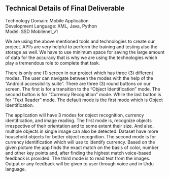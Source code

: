 ## Technical Details of Final Deliverable

Technology Domain: Mobile Application    
Development Language: XML, Java, Python                                                                                                                                             
Model: SSD Mobilenet_v1

We are using the above mentioned tools and technologies to create our project. API’s are very helpful to perform the training and testing also the storage as well. We have to use minimum space for saving the large amount of data for the accuracy that is why we are using the technologies which play a tremendous role to complete that task.

There is only one (1) screen in our project which has three (3) different modes. The user can navigate between the modes with the help of the “Android accessibility suite”. There are three (3) round buttons on our screen. The first is for a transition to the “Object Identification” mode. The second button is for “Currency Recognition” mode. While the last button is for “Text Reader” mode. The default mode is the first mode which is Object Identification.

The application will have 3 modes for object recognition, currency identification, and image reading. The first mode is, recognize objects irrespective of their orientation and to some extent their size. And also, multiple objects in single image can also be detected. Dataset have more household objects for better object recognition. The second mode is for currency identification which will use to identify currency. Based on the given picture the app finds the exact match on the basis of color, number and other key points and, after finding the highest match voice-based feedback is provided. The third mode is to read text from the images. Output or any feedback will be given to user through voice and in Urdu language.
